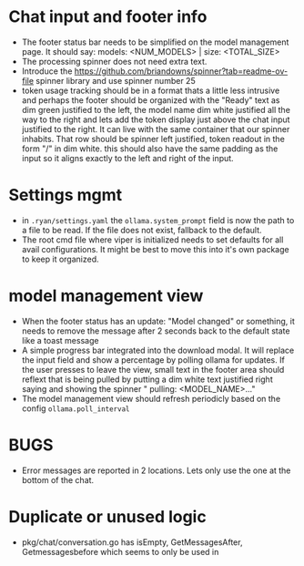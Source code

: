 # Chat input and footer info
- The footer status bar needs to be simplified on the model management page. It should say: models: <NUM_MODELS> | size: <TOTAL_SIZE>
- The processing spinner does not need extra text.
- Introduce the https://github.com/briandowns/spinner?tab=readme-ov-file spinner library and use spinner number 25
- token usage tracking should be in a format thats a little less intrusive and perhaps the footer should be organized with the "Ready" text as dim green justified to the left, the model name dim white justified all the way to the right and lets add the token display just above the chat input justified to the right. It can live with the same container that our spinner inhabits. That row should be spinner left justified, token readout in the form "<IN>/<OUT>" in dim white. this should also have the same padding as the input so it aligns exactly to the left and right of the input.

# Settings mgmt
- in `.ryan/settings.yaml` the `ollama.system_prompt` field is now the path to a file to be read. If the file does not exist, fallback to the default.
- The root cmd file where viper is initialized needs to set defaults for all avail configurations. It might be best to move this into it's own package to keep it organized.

# model management view
- When the footer status has an update: "Model changed" or something, it needs to remove the message after 2 seconds back to the default state like a toast message
- A simple progress bar integrated into the download modal. It will replace the input field and show a percentage by polling ollama for updates. If the user presses <esc> to leave the view, small text in the footer area should reflext that <model> is being pulled by putting a dim white text justified right saying and showing the spinner "<SPINNER> pulling: <MODEL_NAME>..."
- The model management view should refresh periodicly based on the config `ollama.poll_interval`

# BUGS
- Error messages are reported in 2 locations. Lets only use the one at the bottom of the chat.

# Duplicate or unused logic
- pkg/chat/conversation.go has isEmpty, GetMessagesAfter, Getmessagesbefore which seems to only be used in
